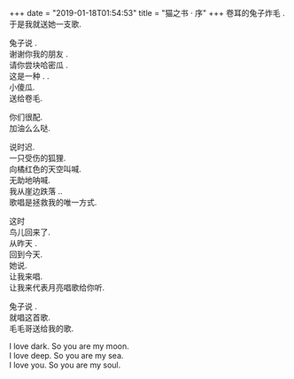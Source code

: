 +++
date = "2019-01-18T01:54:53"
title = "猫之书 · 序"
+++
卷耳的兔子炸毛 .  
于是我就送她一支歌.  
  
兔子说 .  
谢谢你我的朋友 .  
请你尝块哈密瓜 .  
这是一种 . .  
小傻瓜.  
送给卷毛.  
  
你们很配.  
加油么么哒.  
  
说时迟.  
一只受伤的狐狸.  
向橘红色的天空叫喊.  
无助地呐喊.  
我从崖边跌落 ..     
歌唱是拯救我的唯一方式.  
  
这时  
鸟儿回来了.  
从昨天 .  
回到今天.  
她说.  
让我来唱.  
让我来代表月亮唱歌给你听.  
  
兔子说 .  
就唱这首歌.  
毛毛哥送给我的歌.  
  
I love dark. So you are my moon.  
I love deep. So you are my sea.  
I love you. So you are my soul.  